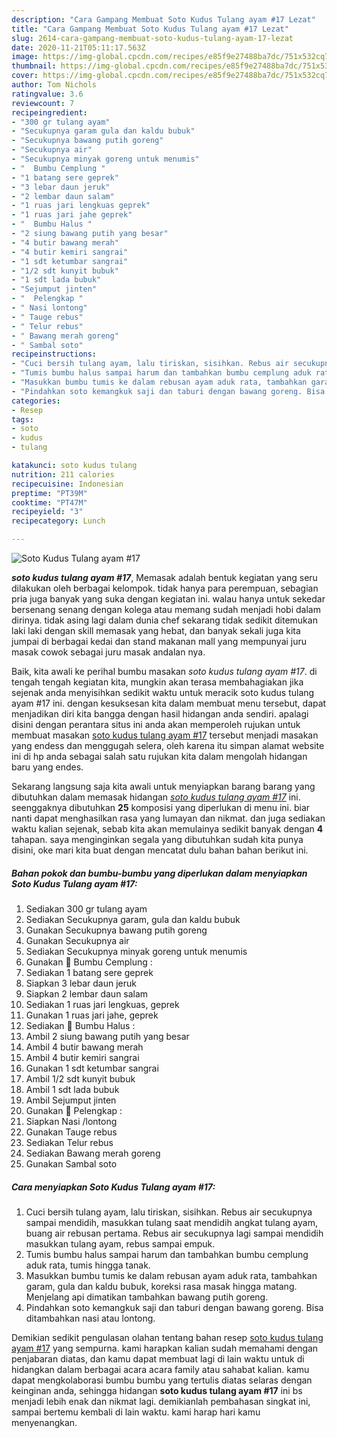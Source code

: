 ```yaml
---
description: "Cara Gampang Membuat Soto Kudus Tulang ayam #17 Lezat"
title: "Cara Gampang Membuat Soto Kudus Tulang ayam #17 Lezat"
slug: 2614-cara-gampang-membuat-soto-kudus-tulang-ayam-17-lezat
date: 2020-11-21T05:11:17.563Z
image: https://img-global.cpcdn.com/recipes/e85f9e27488ba7dc/751x532cq70/soto-kudus-tulang-ayam-17-foto-resep-utama.jpg
thumbnail: https://img-global.cpcdn.com/recipes/e85f9e27488ba7dc/751x532cq70/soto-kudus-tulang-ayam-17-foto-resep-utama.jpg
cover: https://img-global.cpcdn.com/recipes/e85f9e27488ba7dc/751x532cq70/soto-kudus-tulang-ayam-17-foto-resep-utama.jpg
author: Tom Nichols
ratingvalue: 3.6
reviewcount: 7
recipeingredient:
- "300 gr tulang ayam"
- "Secukupnya garam gula dan kaldu bubuk"
- "Secukupnya bawang putih goreng"
- "Secukupnya air"
- "Secukupnya minyak goreng untuk menumis"
- "  Bumbu Cemplung "
- "1 batang sere geprek"
- "3 lebar daun jeruk"
- "2 lembar daun salam"
- "1 ruas jari lengkuas geprek"
- "1 ruas jari jahe geprek"
- "  Bumbu Halus "
- "2 siung bawang putih yang besar"
- "4 butir bawang merah"
- "4 butir kemiri sangrai"
- "1 sdt ketumbar sangrai"
- "1/2 sdt kunyit bubuk"
- "1 sdt lada bubuk"
- "Sejumput jinten"
- "  Pelengkap "
- " Nasi lontong"
- " Tauge rebus"
- " Telur rebus"
- " Bawang merah goreng"
- " Sambal soto"
recipeinstructions:
- "Cuci bersih tulang ayam, lalu tiriskan, sisihkan. Rebus air secukupnya sampai mendidih, masukkan tulang saat mendidih angkat tulang ayam, buang air rebusan pertama. Rebus air secukupnya lagi sampai mendidih masukkan tulang ayam, rebus sampai empuk."
- "Tumis bumbu halus sampai harum dan tambahkan bumbu cemplung aduk rata, tumis hingga tanak."
- "Masukkan bumbu tumis ke dalam rebusan ayam aduk rata, tambahkan garam, gula dan kaldu bubuk, koreksi rasa masak hingga matang. Menjelang api dimatikan tambahkan bawang putih goreng."
- "Pindahkan soto kemangkuk saji dan taburi dengan bawang goreng. Bisa ditambahkan nasi atau lontong."
categories:
- Resep
tags:
- soto
- kudus
- tulang

katakunci: soto kudus tulang 
nutrition: 211 calories
recipecuisine: Indonesian
preptime: "PT39M"
cooktime: "PT47M"
recipeyield: "3"
recipecategory: Lunch

---
```



![Soto Kudus Tulang ayam #17](https://img-global.cpcdn.com/recipes/e85f9e27488ba7dc/751x532cq70/soto-kudus-tulang-ayam-17-foto-resep-utama.jpg)

<b><i>soto kudus tulang ayam #17</i></b>, Memasak adalah bentuk kegiatan yang seru dilakukan oleh berbagai kelompok. tidak hanya para perempuan, sebagian pria juga banyak yang suka dengan kegiatan ini. walau hanya untuk sekedar bersenang senang dengan kolega atau memang sudah menjadi hobi dalam dirinya. tidak asing lagi dalam dunia chef sekarang tidak sedikit ditemukan laki laki dengan skill memasak yang hebat, dan banyak sekali juga kita jumpai di berbagai kedai dan stand makanan mall yang mempunyai juru masak cowok sebagai juru masak andalan nya.



Baik, kita awali ke perihal bumbu masakan <i>soto kudus tulang ayam #17</i>. di tengah tengah kegiatan kita, mungkin akan terasa membahagiakan jika sejenak anda menyisihkan sedikit waktu untuk meracik soto kudus tulang ayam #17 ini. dengan kesuksesan kita dalam membuat menu tersebut, dapat menjadikan diri kita bangga dengan hasil hidangan anda sendiri. apalagi disini dengan perantara situs ini anda akan memperoleh rujukan untuk membuat masakan <u>soto kudus tulang ayam #17</u> tersebut menjadi masakan yang endess dan menggugah selera, oleh karena itu simpan alamat website ini di hp anda sebagai salah satu rujukan kita dalam mengolah hidangan baru yang endes.


Sekarang langsung saja kita awali untuk menyiapkan barang barang yang dibutuhkan dalam memasak hidangan <u><i>soto kudus tulang ayam #17</i></u> ini. seenggaknya dibutuhkan <b>25</b> komposisi yang diperlukan di menu ini. biar nanti dapat menghasilkan rasa yang lumayan dan nikmat. dan juga sediakan waktu kalian sejenak, sebab kita akan memulainya sedikit banyak dengan <b>4</b> tahapan. saya menginginkan segala yang dibutuhkan sudah kita punya disini, oke mari kita buat dengan mencatat dulu bahan bahan berikut ini.

<!--inarticleads1-->

##### Bahan pokok dan bumbu-bumbu yang diperlukan dalam menyiapkan Soto Kudus Tulang ayam #17:

1. Sediakan 300 gr tulang ayam
1. Sediakan Secukupnya garam, gula dan kaldu bubuk
1. Gunakan Secukupnya bawang putih goreng
1. Gunakan Secukupnya air
1. Sediakan Secukupnya minyak goreng untuk menumis
1. Gunakan  🍃 Bumbu Cemplung :
1. Sediakan 1 batang sere geprek
1. Siapkan 3 lebar daun jeruk
1. Siapkan 2 lembar daun salam
1. Sediakan 1 ruas jari lengkuas, geprek
1. Gunakan 1 ruas jari jahe, geprek
1. Sediakan  🍃 Bumbu Halus :
1. Ambil 2 siung bawang putih yang besar
1. Ambil 4 butir bawang merah
1. Ambil 4 butir kemiri sangrai
1. Gunakan 1 sdt ketumbar sangrai
1. Ambil 1/2 sdt kunyit bubuk
1. Ambil 1 sdt lada bubuk
1. Ambil Sejumput jinten
1. Gunakan  🍃 Pelengkap :
1. Siapkan  Nasi /lontong
1. Gunakan  Tauge rebus
1. Sediakan  Telur rebus
1. Sediakan  Bawang merah goreng
1. Gunakan  Sambal soto




<!--inarticleads2-->

##### Cara menyiapkan Soto Kudus Tulang ayam #17:

1. Cuci bersih tulang ayam, lalu tiriskan, sisihkan. Rebus air secukupnya sampai mendidih, masukkan tulang saat mendidih angkat tulang ayam, buang air rebusan pertama. Rebus air secukupnya lagi sampai mendidih masukkan tulang ayam, rebus sampai empuk.
1. Tumis bumbu halus sampai harum dan tambahkan bumbu cemplung aduk rata, tumis hingga tanak.
1. Masukkan bumbu tumis ke dalam rebusan ayam aduk rata, tambahkan garam, gula dan kaldu bubuk, koreksi rasa masak hingga matang. Menjelang api dimatikan tambahkan bawang putih goreng.
1. Pindahkan soto kemangkuk saji dan taburi dengan bawang goreng. Bisa ditambahkan nasi atau lontong.




Demikian sedikit pengulasan olahan tentang bahan resep <u>soto kudus tulang ayam #17</u> yang sempurna. kami harapkan kalian sudah memahami dengan penjabaran diatas, dan kamu dapat membuat lagi di lain waktu untuk di hidangkan dalam berbagai acara acara family atau sahabat kalian. kamu dapat mengkolaborasi bumbu bumbu yang tertulis diatas selaras dengan keinginan anda, sehingga hidangan <b>soto kudus tulang ayam #17</b> ini bs menjadi lebih enak dan nikmat lagi. demikianlah pembahasan singkat ini, sampai bertemu kembali di lain waktu. kami harap hari kamu menyenangkan.
